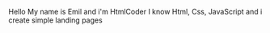 Hello My name is Emil and i'm HtmlCoder
I know Html, Css, JavaScript and i create simple landing pages
